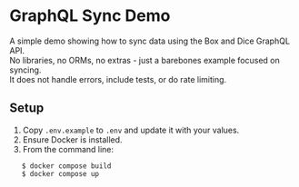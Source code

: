 # GraphQL Sync Demo

A simple demo showing how to sync data using the Box and Dice GraphQL API.  
No libraries, no ORMs, no extras - just a barebones example focused on syncing.  
It does not handle errors, include tests, or do rate limiting.

## Setup

1. Copy `.env.example` to `.env` and update it with your values.
2. Ensure Docker is installed.
3. From the command line:
```
   $ docker compose build
   $ docker compose up
```
